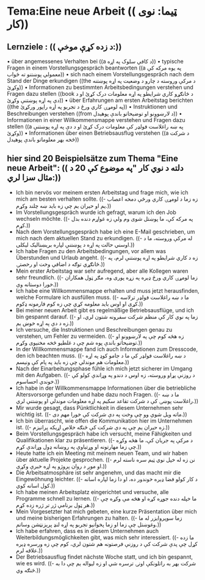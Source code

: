 # Tema:Eine neue Arbeit (( ټیما: نوی کار))
## Lernziele : (( د زده کړې موخې:))
• über angemessenes Verhalten bei ((a د کافي سلوک په اړه))
• typische Fragen in einem Vorstellungsgespräch beantworten ((a په یوه مرکه کې معمولي پوښتنو ته ځواب))
• sich nach einem Vorstellungsgespräch nach dem Stand der Dinge erkundigen ((the د مرکې وروسته د چارو د وضعیت په اړه پوښتنه وکړئ))
• Informationen zu bestimmten Arbeitsbedingungen verstehen und Fragen dazu stellen ((book د ځانګړو کاري شرایطو په اړه معلومات درک کړئ او د دې په اړه پوښتنې وکړئ))
• über Erfahrungen am ersten Arbeitstag berichten ((the په لومړۍ کاري ورځ د تجربو په اړه راپور ورکړئ))
• Instruktionen und Beschreibungen verstehen ((from د لارښوونو او توضیحاتو باندې پوهیدل))
• Informationen in einer Willkommensmappe verstehen und Fragen dazu stellen ((a په ښه راغلاست فولډر کې معلومات درک کړئ او د دې په اړه پوښتنې وکړئ))
• Informationen über einen Betriebsausflug verstehen ((a د شرکت څخه بهر معلوماتو باندې پوهیدل))
## hier sind 20 Beispielsätze zum Thema "Eine neue Arbeit": (( دلته د نوي کار "په موضوع کې 20 د مثال سزا لري:))
- Ich bin nervös vor meinem ersten Arbeitstag und frage mich, wie ich mich am besten verhalten sollte. ((- زه زما د لومړۍ کاري ورځې دمخه اعصاب یم او حیران یم چې زه باید ښه چلند وکړم.))
- Im Vorstellungsgespräch wurde ich gefragt, warum ich den Job wechseln möchte. ((- په مرکه کې، ما پوښتل شوی وم ولې زه غواړم دنده بدل کړم.))
- Nach dem Vorstellungsgespräch habe ich eine E-Mail geschrieben, um mich nach dem aktuellen Stand zu erkundigen. ((- له مرکې وروسته، ما د اوسني حالت په اړه د پوښتنې لپاره بریښنالیک لیکلی.))
- Ich habe Fragen zu den Arbeitsbedingungen, vor allem was Überstunden und Urlaub angeht. ((- زه د کاري شرایطو په اړه پوښتنې لرم، په ځانګړي توګه د اضافي وخت او رخصتۍ.))
- Mein erster Arbeitstag war sehr aufregend, aber alle Kollegen waren sehr freundlich. ((- زما لومړۍ کاري ورځ ډیره په زړه پوری وه، مګر ټول همکاران خورا دوستانه وې.))
- Ich habe eine Willkommensmappe erhalten und muss jetzt herausfinden, welche Formulare ich ausfüllen muss. ((- ما د ښه راغلاست فولډر ترلاسه کړی او اوس باید معلومه کړي چې زه کوم فارمونه ډکوم.))
- Bei meiner neuen Arbeit gibt es regelmäßige Betriebsausflüge, und ich bin gespannt darauf. ((- زما په نوي کار کې منظم شرکت سفرونه شتون لري، او زه د دې په اړه خوښ یم.))
- Ich versuche, die Instruktionen und Beschreibungen genau zu verstehen, um Fehler zu vermeiden. ((- زه هڅه کوم چې په لارښوونو او توضیحاتو باندې پوه شم چې د غلطیو څخه مخنیوی وکړم.))
- In der Willkommensmappe fand ich auch Informationen zum Dresscode, den ich beachten muss. ((- د ښه راغلاست فولډر کې ما د جامو کوډ په اړه معلومات هم موندلي چې زه باید په پام کې ونیسم.))
- Nach der Einarbeitungsphase fühle ich mich jetzt sicherer im Umgang mit den Aufgaben. ((- د روزنې پړاو وروسته، زه اوس د دندو په وړاندې کولو کې خوندي احساسوم.))
- Ich habe in der Willkommensmappe Informationen über die betriebliche Altersvorsorge gefunden und habe dazu noch Fragen. ((- ما د ښه راغلاست پوښۍ کې د شرکت تقاعد سکیم په اړه معلومات موندلي او پوښتنې لري.))
- Mir wurde gesagt, dass Pünktlichkeit in diesem Unternehmen sehr wichtig ist. ((- ماته ویل شوي وو چې وخت په دې شرکت کې خورا مهم دی.))
- Ich bin überrascht, wie offen die Kommunikation hier im Unternehmen ist. ((- زه حیران یم چې په دې شرکت کې څنګه خلاص اړیکه پرانیزم.))
- Beim Vorstellungsgespräch habe ich versucht, meine Fähigkeiten und Qualifikationen klar zu präsentieren. ((- د مرکې په جریان کې، ما هڅه وکړه چې زما مهارتونه او وړتیاوې په روښانه ډول وړاندې کړم.))
- Heute hatte ich ein Meeting mit meinem neuen Team, und wir haben über aktuelle Projekte gesprochen. ((- نن زه له خپل نوي ټیم سره ناسته لرم او موږ د روان پروژو په اړه خبرې وکړې.))
- Die Arbeitsatmosphäre ist sehr angenehm, und das macht mir die Eingewöhnung leichter. ((- د کار کولو فضا ډیره خوندور ده، او دا زما لپاره اسانه کول اسانه کوي.))
- Ich habe meinen Arbeitsplatz eingerichtet und versuche, alle Programme schnell zu lernen. ((- ما خپله دنده جوړه کړه او هڅه مې وکړه چې هر ټول برنامې ژر تر ژره زده کړم.))
- Mein Vorgesetzter hat mich gebeten, eine kurze Präsentation über mich und meine bisherigen Erfahrungen zu halten. ((- زما سوپروایزر له ما وغوښتل چې زما او زما پخوانیو تجربو په اړه لنډ پریزنټشن وساتم.))
- Ich habe erfahren, dass es in diesem Unternehmen auch Weiterbildungsmöglichkeiten gibt, was mich sehr interessiert. ((- ما زده کړل چې پدې شرکت کې د روزنې فرصتونه هم شتون لري، کوم چې زه ورسره ډیره علاقه لرم.))
- Der Betriebsausflug findet nächste Woche statt, und ich bin gespannt, wie es wird. ((- شرکت بهر به راتلونکې اونۍ ترسره شي او زه لیواله یم چې دا به څنګه وي.))
